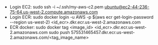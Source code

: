 - Login EC2:
sudo ssh -i ~/.ssh/my-aws-c2.pem ubuntu@ec2-44-236-75-64.us-west-2.compute.amazonaws.com
- Login ECR:
sudo docker login -u AWS -p $(aws ecr get-login-password --region us-west-2) <id_ecr>.dkr.ecr.us-west-2.amazonaws.com
- ECR docker:
sudo docker tag <image_id> <id_ecr>.dkr.ecr.us-west-2.amazonaws.com
sudo push 575531465457.dkr.ecr.us-west-2.amazonaws.com/<tag_image_name>
